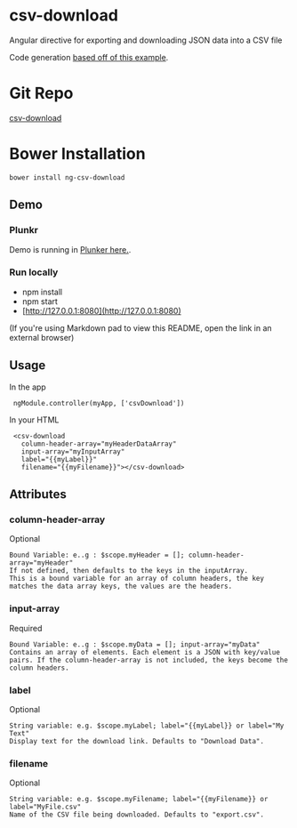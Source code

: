 # csv-download
Angular directive for exporting and downloading JSON data into a CSV file

Code generation [based off of this example](http://halistechnology.com/2015/05/28/use-javascript-to-export-your-data-as-csv/).

# Git Repo
[csv-download](https://github.com/pcimino/csv-download)

# Bower Installation  

    bower install ng-csv-download  

## Demo  
### Plunkr
Demo is running in [Plunker here.](http://embed.plnkr.co/rTDfek/preview).

### Run locally
   - npm install
   - npm start
   - [http://127.0.0.1:8080](http://127.0.0.1:8080)

(If you're using Markdown pad to view this README, open the link in an external browser)

## Usage  

In the app

     ngModule.controller(myApp, ['csvDownload'])  

In your HTML  

     <csv-download
       column-header-array="myHeaderDataArray"
       input-array="myInputArray"
       label="{{myLabel}}"
       filename="{{myFilename}}"></csv-download>

## Attributes  
### column-header-array
Optional  

    Bound Variable: e..g : $scope.myHeader = []; column-header-array="myHeader"  
    If not defined, then defaults to the keys in the inputArray.
    This is a bound variable for an array of column headers, the key matches the data array keys, the values are the headers.
 
### input-array
Required  
         
    Bound Variable: e..g : $scope.myData = []; input-array="myData"
    Contains an array of elements. Each element is a JSON with key/value pairs. If the column-header-array is not included, the keys become the column headers.
 
### label 
Optional

    String variable: e.g. $scope.myLabel; label="{{myLabel}} or label="My Text"
    Display text for the download link. Defaults to "Download Data".
 
### filename
Optional

    String variable: e.g. $scope.myFilename; label="{{myFilename}} or label="MyFile.csv"
    Name of the CSV file being downloaded. Defaults to "export.csv".